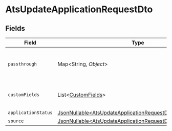 # AtsUpdateApplicationRequestDto


## Fields

| Field                                                                                                                                        | Type                                                                                                                                         | Required                                                                                                                                     | Description                                                                                                                                  | Example                                                                                                                                      |
| -------------------------------------------------------------------------------------------------------------------------------------------- | -------------------------------------------------------------------------------------------------------------------------------------------- | -------------------------------------------------------------------------------------------------------------------------------------------- | -------------------------------------------------------------------------------------------------------------------------------------------- | -------------------------------------------------------------------------------------------------------------------------------------------- |
| `passthrough`                                                                                                                                | Map\<String, *Object*>                                                                                                                       | :heavy_minus_sign:                                                                                                                           | Value to pass through to the provider                                                                                                        | {<br/>"other_known_names": "John Doe"<br/>}                                                                                                  |
| `customFields`                                                                                                                               | List\<[CustomFields](../../models/components/CustomFields.md)>                                                                               | :heavy_minus_sign:                                                                                                                           | The application custom fields                                                                                                                |                                                                                                                                              |
| `applicationStatus`                                                                                                                          | [JsonNullable\<AtsUpdateApplicationRequestDtoApplicationStatus>](../../models/components/AtsUpdateApplicationRequestDtoApplicationStatus.md) | :heavy_minus_sign:                                                                                                                           | N/A                                                                                                                                          |                                                                                                                                              |
| `source`                                                                                                                                     | [JsonNullable\<AtsUpdateApplicationRequestDtoSource>](../../models/components/AtsUpdateApplicationRequestDtoSource.md)                       | :heavy_minus_sign:                                                                                                                           | N/A                                                                                                                                          |                                                                                                                                              |